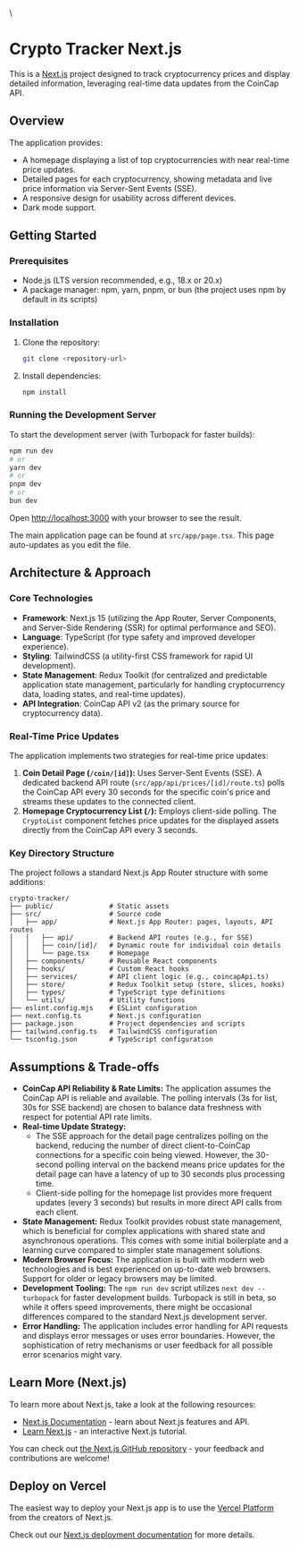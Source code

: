 \
# Crypto Tracker Next.js

This is a [Next.js](https://nextjs.org/) project designed to track cryptocurrency prices and display detailed information, leveraging real-time data updates from the CoinCap API.

## Overview

The application provides:
- A homepage displaying a list of top cryptocurrencies with near real-time price updates.
- Detailed pages for each cryptocurrency, showing metadata and live price information via Server-Sent Events (SSE).
- A responsive design for usability across different devices.
- Dark mode support.

## Getting Started

### Prerequisites

- Node.js (LTS version recommended, e.g., 18.x or 20.x)
- A package manager: npm, yarn, pnpm, or bun (the project uses npm by default in its scripts)

### Installation

1.  Clone the repository:
    ```bash
    git clone <repository-url>
    ```
2.  Install dependencies:
    ```bash
    npm install
    ```

### Running the Development Server

To start the development server (with Turbopack for faster builds):

```bash
npm run dev
# or
yarn dev
# or
pnpm dev
# or
bun dev
```

Open [http://localhost:3000](http://localhost:3000) with your browser to see the result.

The main application page can be found at `src/app/page.tsx`. This page auto-updates as you edit the file.

## Architecture & Approach

### Core Technologies
-   **Framework**: Next.js 15 (utilizing the App Router, Server Components, and Server-Side Rendering (SSR) for optimal performance and SEO).
-   **Language**: TypeScript (for type safety and improved developer experience).
-   **Styling**: TailwindCSS (a utility-first CSS framework for rapid UI development).
-   **State Management**: Redux Toolkit (for centralized and predictable application state management, particularly for handling cryptocurrency data, loading states, and real-time updates).
-   **API Integration**: CoinCap API v2 (as the primary source for cryptocurrency data).

### Real-Time Price Updates
The application implements two strategies for real-time price updates:
1.  **Coin Detail Page (`/coin/[id]`):** Uses Server-Sent Events (SSE). A dedicated backend API route (`src/app/api/prices/[id]/route.ts`) polls the CoinCap API every 30 seconds for the specific coin's price and streams these updates to the connected client.
2.  **Homepage Cryptocurrency List (`/`):** Employs client-side polling. The `CryptoList` component fetches price updates for the displayed assets directly from the CoinCap API every 3 seconds.

### Key Directory Structure
The project follows a standard Next.js App Router structure with some additions:
```
crypto-tracker/
├── public/              # Static assets
├── src/                 # Source code
│   ├── app/             # Next.js App Router: pages, layouts, API routes
│   │   ├── api/         # Backend API routes (e.g., for SSE)
│   │   ├── coin/[id]/   # Dynamic route for individual coin details
│   │   └── page.tsx     # Homepage
│   ├── components/      # Reusable React components
│   ├── hooks/           # Custom React hooks
│   ├── services/        # API client logic (e.g., coincapApi.ts)
│   ├── store/           # Redux Toolkit setup (store, slices, hooks)
│   ├── types/           # TypeScript type definitions
│   └── utils/           # Utility functions
├── eslint.config.mjs    # ESLint configuration
├── next.config.ts       # Next.js configuration
├── package.json         # Project dependencies and scripts
├── tailwind.config.ts   # TailwindCSS configuration
└── tsconfig.json        # TypeScript configuration
```

## Assumptions & Trade-offs

-   **CoinCap API Reliability & Rate Limits:** The application assumes the CoinCap API is reliable and available. The polling intervals (3s for list, 30s for SSE backend) are chosen to balance data freshness with respect for potential API rate limits.
-   **Real-time Update Strategy:**
    *   The SSE approach for the detail page centralizes polling on the backend, reducing the number of direct client-to-CoinCap connections for a specific coin being viewed. However, the 30-second polling interval on the backend means price updates for the detail page can have a latency of up to 30 seconds plus processing time.
    *   Client-side polling for the homepage list provides more frequent updates (every 3 seconds) but results in more direct API calls from each client.
-   **State Management:** Redux Toolkit provides robust state management, which is beneficial for complex applications with shared state and asynchronous operations. This comes with some initial boilerplate and a learning curve compared to simpler state management solutions.
-   **Modern Browser Focus:** The application is built with modern web technologies and is best experienced on up-to-date web browsers. Support for older or legacy browsers may be limited.
-   **Development Tooling:** The `npm run dev` script utilizes `next dev --turbopack` for faster development builds. Turbopack is still in beta, so while it offers speed improvements, there might be occasional differences compared to the standard Next.js development server.
-   **Error Handling:** The application includes error handling for API requests and displays error messages or uses error boundaries. However, the sophistication of retry mechanisms or user feedback for all possible error scenarios might vary.

## Learn More (Next.js)

To learn more about Next.js, take a look at the following resources:

-   [Next.js Documentation](https://nextjs.org/docs) - learn about Next.js features and API.
-   [Learn Next.js](https://nextjs.org/learn) - an interactive Next.js tutorial.

You can check out [the Next.js GitHub repository](https://github.com/vercel/next.js) - your feedback and contributions are welcome!

## Deploy on Vercel

The easiest way to deploy your Next.js app is to use the [Vercel Platform](https://vercel.com/new?utm_medium=default-template&filter=next.js&utm_source=create-next-app&utm_campaign=create-next-app-readme) from the creators of Next.js.

Check out our [Next.js deployment documentation](https://nextjs.org/docs/app/building-your-application/deploying) for more details.
